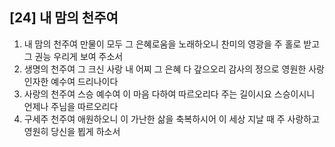 ## [24] 내 맘의 천주여

1) 내 맘의 천주여 만물이 모두 그 은혜로움을 노래하오니 찬미의 영광을 주 홀로 받고 그 권능 우리게 보여 주소서  
2) 생명의 천주여 그 크신 사랑 내 어찌 그 은혜 다 갚으오리 감사의 정으로 영원한 사랑 인자한 예수여 드리나이다  
3) 사랑의 천주여 스승 예수여 이 마음 다하여 따르오리다 주는 길이시요 스승이시니 언제나 주님을 따르오리다  
4) 구세주 천주여 애원하오니 이 가난한 삶을 축복하시어 이 세상 지날 때 주 사랑하고 영원히 당신을 뵙게 하소서
